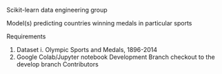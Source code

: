 Scikit-learn data engineering group

Model(s) predicting countries winning medals in particular sports

Requirements

1. Dataset
   i. Olympic Sports and Medals, 1896-2014
2. Google Colab/Jupyter notebook
   Development Branch
   checkout to the develop branch
   <!-- git checkout develop -->
   Contributors
